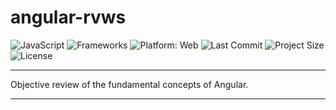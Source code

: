 # angular-rvws
![JavaScript](https://img.shields.io/badge/JavaScript-yellow?logo=javascript&logoColor=white) 
![Frameworks](https://img.shields.io/badge/Angular-darkred?style=flat&logo=angular&logoColor=white)
![Platform: Web](https://img.shields.io/badge/Platform-Web-blue?logo=google-chrome) 
![Last Commit](https://img.shields.io/github/last-commit/example/angular-rvws?logo=github&color=yellow) ![Project Size](https://img.shields.io/github/repo-size/example/angular-rvws?logo=files) ![License](https://img.shields.io/badge/License-MIT-black?logo=open-source-initiative)  

---
Objective review of the fundamental concepts of Angular.

---